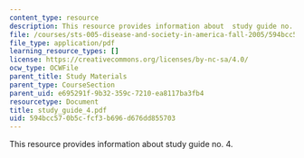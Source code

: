 ```yaml
---
content_type: resource
description: This resource provides information about  study guide no. 4.
file: /courses/sts-005-disease-and-society-in-america-fall-2005/594bcc570b5cfcf3b696d676dd855703_study_guide_4.pdf
file_type: application/pdf
learning_resource_types: []
license: https://creativecommons.org/licenses/by-nc-sa/4.0/
ocw_type: OCWFile
parent_title: Study Materials
parent_type: CourseSection
parent_uid: e695291f-9b32-359c-7210-ea8117ba3fb4
resourcetype: Document
title: study_guide_4.pdf
uid: 594bcc57-0b5c-fcf3-b696-d676dd855703
---
```

This resource provides information about  study guide no. 4.